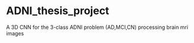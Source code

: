 # ADNI_thesis_project
A 3D CNN for the 3-class ADNI problem (AD,MCI,CN) processing brain mri images
